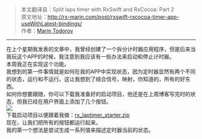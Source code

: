 > 本文翻译自：Split laps timer with RxSwift and RxCocoa: Part 2  
原文地址：http://rx-marin.com/post/rxswift-rxcocoa-timer-app-useWithLatest-bindings/  
作者：[Marin Todorov](http://www.underplot.com/)

---
在上个星期我发表的文章中，我曾经创建了一个拆分计时器应用程序，但是后来当我玩这个APP的时候，我注意到我应该有一些办法来启动和停止计时器。  
本周我正在实现这个功能。  
我想到的第一件事情就是如何在我的APP中实现状态，因为定时器显然有两个不同的状态，运行和不运行。这让我想到了结合信号，映射，你知道的，所有的好东西。  
如何你想要跟随，你可以下载我准备好的启动项目，他还是在上周博客写完时的状态，但我已经在用户界面上添加了几个按钮。  
![](http://rx-marin.com/images/latimer-new-ui.png)  
下载启动项目以便跟着我做：[rx_laptimer_starter.zip]()  
现在，让我们把所有的按钮都运行起来。  
我的第一个想法是尝试生成一系列值来描述定时器当前的状态。